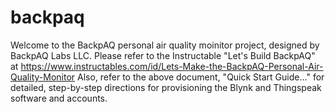 
# backpaq

Welcome to the BackpAQ personal air quality moinitor project, designed by BackpAQ Labs LLC.
Please refer to the Instructable "Let's Build BackpAQ" at 
https://www.instructables.com/id/Lets-Make-the-BackpAQ-Personal-Air-Quality-Monitor
Also, refer to the above document, "Quick Start Guide..." for detailed, step-by-step directions for provisioning the Blynk and Thingspeak software and accounts.
